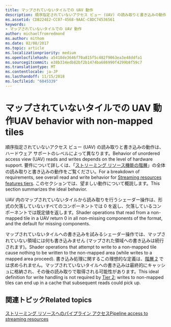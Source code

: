 ```yaml
---
title: マップされていないタイルでの UAV 動作
description: 順序指定されていないアクセス ビュー (UAV) の読み取りと書き込みの動作は、ハードウェア サポートのレベルによって異なります。
ms.assetid: CDB224E2-CC07-4568-9AAC-C8DC74536561
keywords:
- マップされていないタイルでの UAV 動作
author: michaelfromredmond
ms.author: mithom
ms.date: 02/08/2017
ms.topic: article
ms.localizationpriority: medium
ms.openlocfilehash: a5418de3646f70a815f5c482f9063ea3e48ddfa1
ms.sourcegitcommit: e38b334edb82bf2b1474ba686990f4299b8f59c7
ms.translationtype: MT
ms.contentlocale: ja-JP
ms.lasthandoff: 11/15/2018
ms.locfileid: "6845339"
---
```

# <a name="span-iddirect3dconceptsuavbehaviorwithnon-mappedtilesspanuav-behavior-with-non-mapped-tiles"></a><span data-ttu-id="d91c7-104"><span id="direct3dconcepts.uav_behavior_with_non-mapped_tiles"></span>マップされていないタイルでの UAV 動作</span><span class="sxs-lookup"><span data-stu-id="d91c7-104"><span id="direct3dconcepts.uav_behavior_with_non-mapped_tiles"></span>UAV behavior with non-mapped tiles</span></span>


<span data-ttu-id="d91c7-105">順序指定されていないアクセス ビュー (UAV) の読み取りと書き込みの動作は、ハードウェア サポートのレベルによって異なります。</span><span class="sxs-lookup"><span data-stu-id="d91c7-105">Behavior of unordered access view (UAV) reads and writes depends on the level of hardware support.</span></span> <span data-ttu-id="d91c7-106">要件について詳しくは、「[ストリーミング リソース機能の階層](streaming-resources-features-tiers.md)」の全体の読み取りと書き込みの動作をご覧ください。</span><span class="sxs-lookup"><span data-stu-id="d91c7-106">For a breakdown of requirements, see overall read and write behavior for [Streaming resources features tiers](streaming-resources-features-tiers.md).</span></span> <span data-ttu-id="d91c7-107">このセクションでは、望ましい動作について概説します。</span><span class="sxs-lookup"><span data-stu-id="d91c7-107">This section summarizes the ideal behavior.</span></span>

<span data-ttu-id="d91c7-108">UAV 内のマップされていないタイルから読み取りを行うシェーダー操作は、形式の欠落していないすべてのコンポーネントでは 0 を返し、欠落しているコンポーネントでは既定値を返します。</span><span class="sxs-lookup"><span data-stu-id="d91c7-108">Shader operations that read from a non-mapped tile in a UAV return 0 in all non-missing components of the format, and the default for missing components.</span></span>

<span data-ttu-id="d91c7-109">マップされていないタイルへの書き込みを試みるシェーダー操作では、マップされていない領域には何も書き込みません (マップされた領域への書き込みは続行されます)。</span><span class="sxs-lookup"><span data-stu-id="d91c7-109">Shader operations that attempt to write to a non-mapped tile cause nothing to be written to the non-mapped area (while writes to a mapped area proceed).</span></span> <span data-ttu-id="d91c7-110">書き込み処理に関するこの理想的な定義は、[階層 2](tier-2.md) では求められません。マップされていないタイルへの書き込みは最終的にキャッシュに格納され、その後の読み取りで取得される可能性があります。</span><span class="sxs-lookup"><span data-stu-id="d91c7-110">This ideal definition for write handling is not required by [Tier 2](tier-2.md); writes to non-mapped tiles can end up in a cache that subsequent reads could pick up.</span></span>

## <a name="span-idrelated-topicsspanrelated-topics"></a><span data-ttu-id="d91c7-111"><span id="related-topics"></span>関連トピック</span><span class="sxs-lookup"><span data-stu-id="d91c7-111"><span id="related-topics"></span>Related topics</span></span>


[<span data-ttu-id="d91c7-112">ストリーミング リソースへのパイプライン アクセス</span><span class="sxs-lookup"><span data-stu-id="d91c7-112">Pipeline access to streaming resources</span></span>](pipeline-access-to-streaming-resources.md)

 

 




